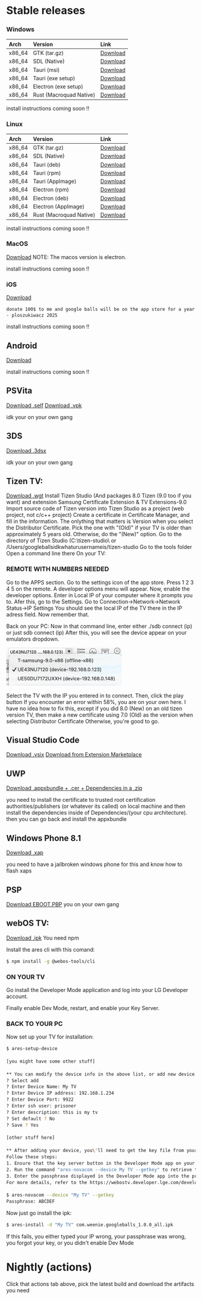 # Stable releases

### Windows
| Arch | Version | Link |
| :--- | :--- | :--- |
| x86_64 | GTK (tar.gz) | [Download](https://github.com/weeniemount/googleballs-app/releases/latest/download/gtk-app-windows-x64.tar.gz) |
| x86_64 | SDL (Native) | [Download](https://github.com/weeniemount/googleballs-app/releases/latest/download/googleballs-desktop-native.exe)
| x86_64 | Tauri (msi) | [Download](https://github.com/weeniemount/googleballs-app/releases/latest/download/Google.Balls.Desktop_1.0.0_x64_en-US-tauri.msi) |
| x86_64 | Tauri (exe setup) | [Download](https://github.com/weeniemount/googleballs-app/releases/latest/download/Google.Balls.Desktop_1.0.0_x64-setup-tauri.exe) |
| x86_64 | Electron (exe setup) | [Download](https://github.com/weeniemount/googleballs-app/releases/latest/download/Google.Balls.Desktop-electron.exe)
| x86_64 | Rust (Macroquad Native) | [Download](https://github.com/weeniemount/googleballs-app/releases/latest/download/native-rust-windows-latest.zip)

install instructions coming soon :bangbang:

### Linux
| Arch | Version | Link |
| :--- | :--- | :--- |
| x86_64 | GTK (tar.gz)  | [Download](https://github.com/weeniemount/googleballs-app/releases/latest/download/gtk-app-linux-x64.tar.gz) |
| x86_64 | SDL (Native) | [Download](https://github.com/weeniemount/googleballs-app/releases/latest/download/googleballs-desktop-native)
| x86_64 | Tauri (deb) | [Download](https://github.com/weeniemount/googleballs-app/releases/latest/download/Google.Balls.Desktop_1.0.0_amd64-tauri.deb)
| x86_64 | Tauri (rpm) | [Download](https://github.com/weeniemount/googleballs-app/releases/latest/download/Google.Balls.Desktop-1.0.0-1.x86_64-tauri.rpm)
| x86_64 | Tauri (AppImage) | [Download](https://github.com/weeniemount/googleballs-app/releases/latest/download/Google.Balls.Desktop_1.0.0_amd64-tauri.AppImage) |
| x86_64 | Electron (rpm) | [Download](https://github.com/weeniemount/googleballs-app/releases/latest/download/Google.Balls.Desktop-electron.rpm) |
| x86_64 | Electron (deb) | [Download](https://github.com/weeniemount/googleballs-app/releases/latest/download/Google.Balls.Desktop-electron.deb)
| x86_64 | Electron (AppImage) | [Download](https://github.com/weeniemount/googleballs-app/releases/latest/download/Google.Balls.Desktop-electron.AppImage)
| x86_64 | Rust (Macroquad Native) | [Download](https://github.com/weeniemount/googleballs-app/releases/latest/download/native-rust-ubuntu-latest.zip)

install instructions coming soon :bangbang:

### MacOS
[Download](https://github.com/weeniemount/googleballs-app/releases/latest/download/Google.Balls.Desktop-electron.dmg)
NOTE: The macos version is electron.

install instructions coming soon :bangbang:

### iOS
[Download](https://github.com/weeniemount/googleballs-app/releases/latest/download/Google.Balls-ios.ipa)
```
donate 100$ to me and google balls will be on the app store for a year
- ploszukiwacz 2025
```

install instructions coming soon :bangbang:

## Android
[Download](https://github.com/weeniemount/googleballs-app/releases/latest/download/Google.Balls-signed.apk)

install instructions coming soon :bangbang:

## PSVita
[Download .self](https://github.com/weeniemount/googleballs-app/releases/latest/download/google_balls.self)
[Download .vpk](https://github.com/weeniemount/googleballs-app/releases/latest/download/google_balls.vpk)

idk your on your own gang

## 3DS
[Download .3dsx](https://github.com/weeniemount/googleballs-app/releases/latest/download/google-balls-3ds.3dsx)

idk your on your own gang

## Tizen TV:
[Download .wgt](https://github.com/weeniemount/googleballs-app/releases/latest/download/googleballs-app-unsigned.wgt)
Install Tizen Studio (And packages 8.0 Tizen (9.0 too if you want) and extension Samsung Certificate Extension & TV Extensions-9.0  
Import source code of Tizen version into Tizen Studio as a project (web project, not c/c++ project)
Create a certificate in Certificate Manager, and fill in the information. The onlything that matters is Version when you select the Distributor Certificate. Pick the one with "(Old)" if your TV is older than approximately 5 years old. Otherwise, do the "(New)" option.
Go to the directory of Tizen Studio (C:\tizen-studio\ or /Users/googleballsidkwhaturusernameis/tizen-studio
Go to the tools folder
Open a command line there
On your TV: 
### REMOTE WITH NUMBERS NEEDED
Go to the APPS section.
Go to the settings icon of the app store.
Press 1 2 3 4 5 on the remote.
A developer options menu will appear. 
Now, enable the developer options.
Enter in Local IP of your computer where it prompts you to.
Afer this, go to the Settings.
Go to Connection->Network->Network Status->IP Settings
You should see the local IP of the TV there in the IP adress field. Now remember that.

Back on your PC:
Now in that command line, enter either ./sdb connect (ip) or just sdb connect (ip)
After this, you will see the device appear on your emulators dropdown.

<img width="307" height="102" alt="Screenshot 2025-09-06 at 9 09 06 PM" src="./486450008-4520b86f-b230-4bf6-9158-2281462065cc.png" />


Select the TV with the IP you entered in to connect.
Then, click the play button
If you encounter an error within 58%, you are on your own here. I have no idea how to fix this, except if you did 8.0 (New) on an old tizen version TV, then make a new certificate using 7.0 (Old) as the version when selecting Distributor Certificate
Otherwise, you're good to go.

## Visual Studio Code
[Download .vsix](https://github.com/weeniemount/googleballs-app/releases/latest/download/googleballs-vscode-1.0.1.vsix) [Download from Extension Marketplace](https://marketplace.visualstudio.com/items?itemName=weeniemount.googleballs-vscode)

## UWP
[Download .appxbundle + .cer + Dependencies in a .zip](https://github.com/weeniemount/googleballs-app/releases/latest/download/GoogleBallsUWP_1.0.0.0_Test.zip)

you need to install the certificate to trusted root certification authorities/publishers (or whatever its called) on local machine and then install the dependencies inside of Dependencies/(your cpu architecture). then you can go back and install the appxbundle

## Windows Phone 8.1
[Download .xap](https://github.com/weeniemount/googleballs-app/releases/latest/download/Google.Balls_1.0.0.0_AnyCPU_wp8.appx)

you need to have a jailbroken windows phone for this and know how to flash xaps

## PSP
[Download EBOOT.PBP](https://github.com/weeniemount/googleballs-app/releases/latest/download/EBOOT.PBP)
you on your own gang

## webOS TV:
[Download .ipk](https://github.com/weeniemount/googleballs-app/releases/latest/download/com.weenie.googleballs_1.0.0_all.ipk)
You need npm

Install the ares cli with this comand:
```bash
$ npm install -g @webos-tools/cli
```

### ON YOUR TV
Go install the Developer Mode application and log into your LG Developer account.

Finally enable Dev Mode, restart, and enable your Key Server.

### BACK TO YOUR PC

Now set up your TV for installation:
```bash
$ ares-setup-device

[you might have some other stuff]

** You can modify the device info in the above list, or add new device.
? Select add
? Enter Device Name: My TV
? Enter Device IP address: 192.168.1.234
? Enter Device Port: 9922
? Enter ssh user: prisoner
? Enter description: this is my tv
? Set default ? No
? Save ? Yes

[other stuff here]

** After adding your device, you\'ll need to get the key file from your webOS TV.
Follow these steps:
1. Ensure that the key server button in the Developer Mode app on your webOS TV is enabled.
2. Run the command "ares-novacom --device My TV --getkey" to retrieve the key file from your webOS TV.
3. Enter the passphrase displayed in the Developer Mode app into the prompt.
For more details, refer to the https://webostv.developer.lge.com/develop/getting-started/developer-mode-app

$ ares-novacom --device "My TV" --getkey
Passphrase: ABCDEF
```

Now just go install the ipk:

```bash
$ ares-install -d "My TV" com.weenie.googleballs_1.0.0_all.ipk
```

If this fails, you either typed your IP wrong, your passphrase was wrong, you forgot your key, or you didn't enable Dev Mode

# Nightly (actions)
Click that actions tab above, pick the latest build and download the artifacts you need